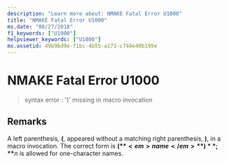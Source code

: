```yaml
---
description: "Learn more about: NMAKE Fatal Error U1000"
title: "NMAKE Fatal Error U1000"
ms.date: "08/27/2018"
f1_keywords: ["U1000"]
helpviewer_keywords: ["U1000"]
ms.assetid: 49b9bd9e-f1bc-4b55-a171-c748e40b195e
---
```

# NMAKE Fatal Error U1000

> syntax error : ')' missing in macro invocation

## Remarks

A left parenthesis, **(**, appeared without a matching right parenthesis, **)**, in a macro invocation. The correct form is **$(**<em>name</em>**)**; **$**<em>n</em> is allowed for one-character names.
